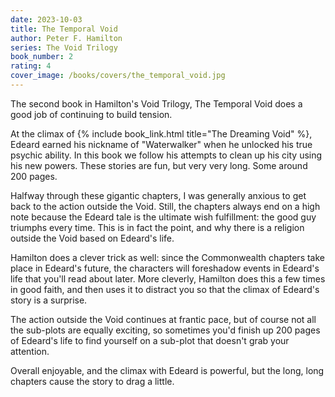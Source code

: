 ```yaml
---
date: 2023-10-03
title: The Temporal Void
author: Peter F. Hamilton
series: The Void Trilogy
book_number: 2
rating: 4
cover_image: /books/covers/the_temporal_void.jpg
---
```


The second book in Hamilton's Void Trilogy, <span class="book-title">The
Temporal Void</span> does a good job of continuing to build tension.

At the climax of {% include book_link.html title="The Dreaming Void" %},
Edeard earned his nickname of "Waterwalker" when he unlocked his true psychic
ability. In this book we follow his attempts to clean up his city using his
new powers. These stories are fun, but very very long. Some around 200 pages.

Halfway through these gigantic chapters, I was generally anxious to get back
to the action outside the Void. Still, the chapters always end on a high note
because the Edeard tale is the ultimate wish fulfillment: the good guy
triumphs every time. This is in fact the point, and why there is a religion
outside the Void based on Edeard's life.

Hamilton does a clever trick as well: since the Commonwealth chapters take
place in Edeard's future, the characters will foreshadow events in Edeard's
life that you'll read about later. More cleverly, Hamilton does this a few
times in good faith, and then uses it to distract you so that the climax of
Edeard's story is a surprise.

The action outside the Void continues at frantic pace, but of course not all
the sub-plots are equally exciting, so sometimes you'd finish up 200 pages of
Edeard's life to find yourself on a sub-plot that doesn't grab your attention.

Overall enjoyable, and the climax with Edeard is powerful, but the long, long
chapters cause the story to drag a little.
